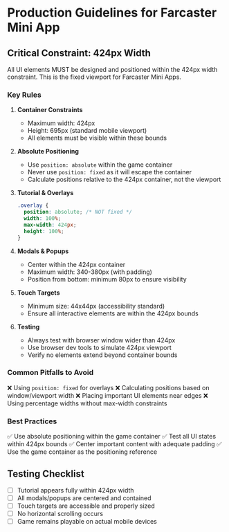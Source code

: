 # Production Guidelines for Farcaster Mini App

## Critical Constraint: 424px Width

All UI elements MUST be designed and positioned within the 424px width constraint. This is the fixed viewport for Farcaster Mini Apps.

### Key Rules

1. **Container Constraints**
   - Maximum width: 424px
   - Height: 695px (standard mobile viewport)
   - All elements must be visible within these bounds

2. **Absolute Positioning**
   - Use `position: absolute` within the game container
   - Never use `position: fixed` as it will escape the container
   - Calculate positions relative to the 424px container, not the viewport

3. **Tutorial & Overlays**
   ```css
   .overlay {
     position: absolute; /* NOT fixed */
     width: 100%;
     max-width: 424px;
     height: 100%;
   }
   ```

4. **Modals & Popups**
   - Center within the 424px container
   - Maximum width: 340-380px (with padding)
   - Position from bottom: minimum 80px to ensure visibility

5. **Touch Targets**
   - Minimum size: 44x44px (accessibility standard)
   - Ensure all interactive elements are within the 424px bounds

6. **Testing**
   - Always test with browser window wider than 424px
   - Use browser dev tools to simulate 424px viewport
   - Verify no elements extend beyond container bounds

### Common Pitfalls to Avoid

❌ Using `position: fixed` for overlays
❌ Calculating positions based on window/viewport width
❌ Placing important UI elements near edges
❌ Using percentage widths without max-width constraints

### Best Practices

✅ Use absolute positioning within the game container
✅ Test all UI states within 424px bounds
✅ Center important content with adequate padding
✅ Use the game container as the positioning reference

## Testing Checklist

- [ ] Tutorial appears fully within 424px width
- [ ] All modals/popups are centered and contained
- [ ] Touch targets are accessible and properly sized
- [ ] No horizontal scrolling occurs
- [ ] Game remains playable on actual mobile devices